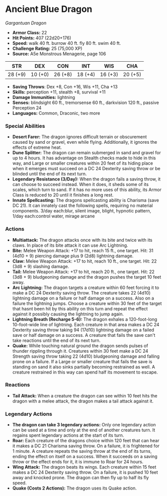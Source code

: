 # Ancient Blue Dragon

*Gargantuan* *Dragon*

- **Armor Class:** 22
- **Hit Points:** 407 (22d20+176)
- **Speed:** walk 40 ft. burrow 40 ft. fly 80 ft. swim 40 ft.
- **Challenge Rating:** 25 (75,000 XP)
- **Source:** A5e Monstrous Menagerie, page 106

| STR | DEX | CON | INT | WIS | CHA |
| --- | --- | --- | --- | --- | --- |
| 28 (+9) | 10 (+0) | 26 (+8) | 18 (+4) | 16 (+3) | 20 (+5) |

- **Saving Throws**: Dex +8, Con +16, Wis +11, Cha +13
- **Skills:** perception +11, stealth +8, survival +11
- **Damage Immunities:** lightning
- **Senses:** blindsight 60 ft., tremorsense 60 ft., darkvision 120 ft., passive Perception 24
- **Languages:** Common, Draconic, two more

### Special Abilities

- **Desert Farer:** The dragon ignores difficult terrain or obscurement caused by sand or gravel, even while flying. Additionally, it ignores the effects of extreme heat.
- **Dune Splitter:** The dragon can remain submerged in sand and gravel for up to 4 hours. It has advantage on Stealth checks made to hide in this way, and Large or smaller creatures within 20 feet of its hiding place when it emerges must succeed on a DC 24 Dexterity saving throw or be blinded until the end of its next turn.
- **Legendary Resistance (3/Day):** When the dragon fails a saving throw, it can choose to succeed instead. When it does, it sheds some of its scales, which turn to sand. If it has no more uses of this ability, its Armor Class is reduced to 20 until it finishes a long rest.
- **Innate Spellcasting:** The dragons spellcasting ability is Charisma (save DC 21). It can innately cast the following spells, requiring no material components. 3/day each:blur, silent image, blight, hypnotic pattern,  1/day each:control water, mirage arcane

### Actions

- **Multiattack:** The dragon attacks once with its bite and twice with its claws. In place of its bite attack  it can use Arc Lightning.
- **Bite:** Melee Weapon Attack: +17 to hit, reach 15 ft., one target. Hit: 31 (4d10 + 9) piercing damage plus 9 (2d8) lightning damage.
- **Claw:** Melee Weapon Attack: +17 to hit, reach 10 ft., one target. Hit: 22 (3d8 + 9) slashing damage.
- **Tail:** Melee Weapon Attack: +17 to hit, reach 20 ft., one target. Hit: 22 (3d8 + 9) bludgeoning damage  and the dragon pushes the target 10 feet away.
- **Arc Lightning:** The dragon targets a creature within 60 feet  forcing it to make a DC 24 Dexterity saving throw. The creature takes 22 (4d10) lightning damage on a failure or half damage on a success. Also on a failure  the lightning jumps. Choose a creature within 30 feet of the target that hasnt been hit by this ability on this turn  and repeat the effect against it  possibly causing the lightning to jump again.
- **Lightning Breath (Recharge 5-6):** The dragon exhales a 120-foot-long  10-foot-wide line of lightning. Each creature in that area makes a DC 24 Dexterity saving throw  taking 94 (17d10) lightning damage on a failed save or half damage on a success. A creature that fails the save can't take reactions until the end of its next turn.
- **Quake:** While touching natural ground  the dragon sends pulses of thunder rippling through it. Creatures within 30 feet make a DC 24 Strength saving throw  taking 22 (4d10) bludgeoning damage and falling prone on a failure. If a Large or smaller creature that fails the save is standing on sand  it also sinks partially  becoming restrained as well. A creature restrained in this way can spend half its movement to escape.

### Reactions

- **Tail Attack:** When a creature the dragon can see within 10 feet hits the dragon with a melee attack, the dragon makes a tail attack against it.



### Legendary Actions

- **The dragon can take 3 legendary actions:** Only one legendary action can be used at a time and only at the end of another creatures turn. It regains spent legendary actions at the start of its turn.
- **Roar:** Each creature of the dragons choice within 120 feet that can hear it makes a DC 21 Charisma saving throw. On a failure, it is frightened for 1 minute. A creature repeats the saving throw at the end of its turns, ending the effect on itself on a success. When it succeeds on a saving throw or the effect ends for it, it is immune to Roar for 24 hours.
- **Wing Attack:** The dragon beats its wings. Each creature within 15 feet makes a DC 24 Dexterity saving throw. On a failure, it is pushed 10 feet away and knocked prone. The dragon can then fly up to half its fly speed.
- **Quake (Costs 2 Actions):** The dragon uses its Quake action.
